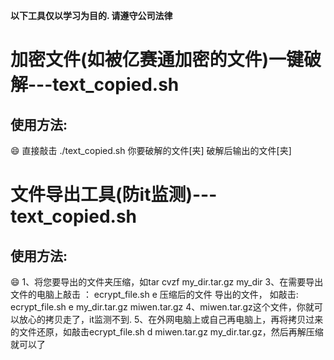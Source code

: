 **以下工具仅以学习为目的. 请遵守公司法律** 

# 加密文件(如被亿赛通加密的文件)一键破解---text_copied.sh

## 使用方法:
:smile:
直接敲击 ./text_copied.sh  你要破解的文件[夹]  破解后输出的文件[夹]

# 文件导出工具(防it监测)---text_copied.sh

## 使用方法:

:smile:
1、将您要导出的文件夹压缩，如tar cvzf my_dir.tar.gz my_dir
3、在需要导出文件的电脑上敲击 ： ecrypt_file.sh e 压缩后的文件 导出的文件， 如敲击: ecrypt_file.sh e my_dir.tar.gz miwen.tar.gz
4、miwen.tar.gz这个文件，你就可以放心的拷贝走了，it监测不到.
5、在外网电脑上或自己再电脑上，再将拷贝过来的文件还原，如敲击ecrypt_file.sh d miwen.tar.gz my_dir.tar.gz，然后再解压缩就可以了






